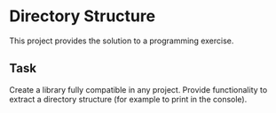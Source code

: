 # Directory Structure #
This project provides the solution to a programming exercise.

## Task ##
Create a library fully compatible in any project.
Provide functionality to extract a directory structure (for example to print in the console).